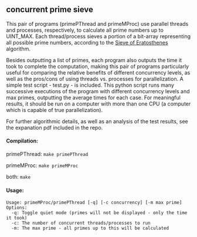 concurrent prime sieve
----------------------

This pair of programs (primePThread and primeMProc) use parallel threads and processes, respectively, to calculate all prime numbers up to UINT_MAX.  Each thread/process sieves a portion of a bit-array representing all possible prime numbers, according to the [Sieve of Eratosthenes](http://en.wikipedia.org/wiki/Sieve_of_Eratosthenes) algorithm.

Besides outputting a list of primes, each program also outputs the time it took to complete the computation, making this pair of programs particularly useful for comparing the relative benefits of different concurrency levels, as well as the pros/cons of using threads vs. processes for parallelization.  A simple test script - test.py - is included.  This python script runs many successive executions of the program with different concurrency levels and max primes, outputting the average times for each case.  For meaningful results, it should be run on a computer with more than one CPU (a computer which is capable of true parallelization).

For further algorithmic details, as well as an analysis of the test results, see the expanation pdf included in the repo.

#### Compilation:

primePThread: `make primePThread`

primeMProc: `make primeMProc`

both: `make`

#### Usage:

    Usage: primeMProc/primePThread [-q] [-c concurrency] [-m max prime]
    Options:
      -q: Toggle quiet mode (primes will not be displayed - only the time it took)
      -c: The number of concurrent threads/processes to run
      -m: The max prime - all primes up to this will be calculated

